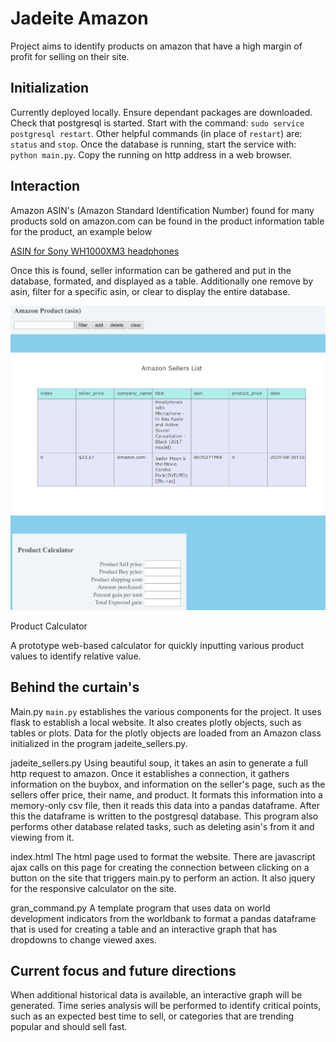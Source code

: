 
# Jadeite Amazon

Project aims to identify products on amazon that have a high margin of profit for
selling on their site.

## Initialization

Currently deployed locally. Ensure dependant packages are downloaded. Check that postgresql is
started. Start with the command: `sudo service postgresql restart`. Other helpful commands (in place of `restart`)
are: `status` and `stop`. Once the database is running, start the service with: `python main.py`. Copy the running
on http address in a web browser.

## Interaction

Amazon ASIN's (Amazon Standard Identification Number) found for many products sold on amazon.com can be found
in the product information table for the product, an example below

[ASIN for Sony WH1000XM3 headphones](data/images/amazon_site_product_asin_location.png)

Once this is found, seller information can be gathered and put in the database, formated, and displayed as a
table. Additionally one remove by asin, filter for a specific asin, or clear to display the entire database.


![What the page looks like](data/images/amazon_site_page.png?raw=True "What the page looks like")

Product Calculator

A prototype web-based calculator for quickly inputting various product values to identify relative value.

## Behind the curtain's

Main.py
`main.py` establishes the various components for the project. It uses flask to establish a local website. It
also creates plotly objects, such as tables or plots. Data for the plotly objects are loaded from an Amazon
class initialized in the program jadeite_sellers.py.

jadeite_sellers.py
Using beautiful soup, it takes an asin to generate a full http request to amazon. Once it establishes a connection,
it gathers information on the buybox, and information on the seller's page, such as the sellers offer price,
their name, and product. It formats this information into a memory-only csv file, then it reads this data into
a pandas dataframe. After this the dataframe is written to the postgresql database. This program also performs
other database related tasks, such as deleting asin's from it and viewing from it.

index.html
The html page used to format the website. There are javascript ajax calls on this page for creating the connection
between clicking on a button on the site that triggers main.py to perform an action. It also jquery for the
responsive calculator on the site.

gran_command.py
A template program that uses data on world development indicators from the worldbank to format a pandas dataframe
that is used for creating a table and an interactive graph that has dropdowns to change viewed axes.

## Current focus and future directions

When additional historical data is available, an interactive graph will be generated. Time series analysis
will be performed to identify critical points, such as an expected best time to sell, or categories that
are trending popular and should sell fast.